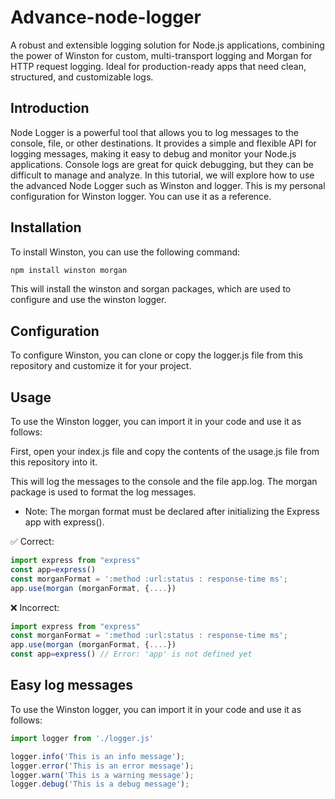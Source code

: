 # Advance-node-logger
A robust and extensible logging solution for Node.js applications, combining the power of Winston for custom, multi-transport logging and Morgan for HTTP request logging. Ideal for production-ready apps that need clean, structured, and customizable logs.

## Introduction
Node Logger is a powerful tool that allows you to log messages to the console, file, or other destinations. It provides a simple and flexible API for logging messages, making it easy to debug and monitor your Node.js applications.
Console logs are great for quick debugging, but they can be difficult to manage and analyze. In this tutorial, we will explore how to use the advanced Node Logger such as Winston and logger.
This is my personal configuration for Winston logger. You can use it as a reference.

## Installation
To install Winston, you can use the following command:
```bash
npm install winston morgan
```
This will install the winston and sorgan packages, which are used to configure and use the winston logger.

## Configuration
To configure Winston, you can clone or copy the logger.js file from this repository and customize it for your project.
## Usage
To use the Winston logger, you can import it in your code and use it as follows:

First, open your index.js file and copy the contents of the usage.js file from this repository into it.

This will log the messages to the console and the file app.log. The morgan package is used to format the log messages.
- Note:
  The morgan format must be declared after initializing the Express app with express().

✅ Correct:
```javascript
import express from "express"
const app=express()
const morganFormat = ':method :url:status : response-time ms';
app.use(morgan (morganFormat, {....})
```
❌ Incorrect:
```javascript
import express from "express"
const morganFormat = ':method :url:status : response-time ms';
app.use(morgan (morganFormat, {....})
const app=express() // Error: 'app' is not defined yet
```
## Easy log messages
To use the Winston logger, you can import it in your code and use it as follows:
```javascript
import logger from './logger.js'

logger.info('This is an info message');
logger.error('This is an error message');
logger.warn('This is a warning message');
logger.debug('This is a debug message');
```



